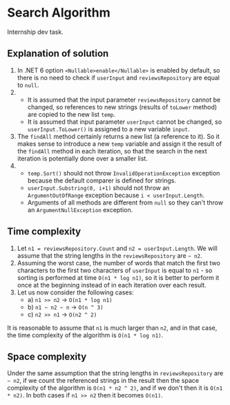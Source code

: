 # Search Algorithm

Internship dev task.

## Explanation of solution

1. In .NET 6 option `<Nullable>enable</Nullable>` is enabled by default, so there is no need to check if `userInput` and `reviewsRepository` are equal to `null`.
2. - It is assumed that the input parameter `reviewsRepository` cannot be changed, so references to new strings (results of `toLower` method) are copied to the new list `temp`.
   - It is assumed that input parameter `userInput` cannot be changed, so `userInput.ToLower()` is assigned to a new variable `input`.
3. The `findAll` method certainly returns a new list (a reference to it). So it makes sense to introduce a new `temp` variable and assign it the result of the `findAll` method in each iteration, so that the search in the next iteration is potentially done over a smaller list.
4. - `temp.Sort()` should not throw `InvalidOperationException` exception because the default comparer is defined for strings.
   - `userInput.Substring(0, i+1)` should not throw an  `ArgumentOutOfRange` exception because `i < userInput.Length`.
   - Arguments of all methods are different from `null` so they can't throw an `ArgumentNullException` exception.

## Time complexity

1. Let `n1 = reviewsRepository.Count` and `n2 = userInput.Length`. We will assume that the string lengths in the `reviewsRepository` are `~ n2`.
2. Assuming the worst case, the number of words that match the first two characters to the first two characters of  `userInput` is equal to `n1` - so sorting is performed at time `O(n1 * log n1)`, so it is better to perform it once at the beginning instead of in each iteration over each result.
3. Let us now consider the following cases:
   - a) `n1 >> n2` -> `O(n1 * log n1)`
   - b) `n1 ~ n2 ~ n` -> `O(n ^ 3)`
   - c) `n2 >> n1` -> `O(n2 ^ 2)`

It is reasonable to assume that `n1` is much larger than `n2`, and in that case, the time complexity of the algorithm is `O(n1 * log n1)`.
## Space complexity

Under the same assumption that the string lengths in `reviewsRepository` are `~ n2`, if we count the referenced strings in the result then the space complexity of the algorithm is `O(n1 * n2 ^ 2)`, and if we don't then it is `O(n1 * n2)`. In both cases if `n1 >> n2` then it becomes `O(n1)`.


